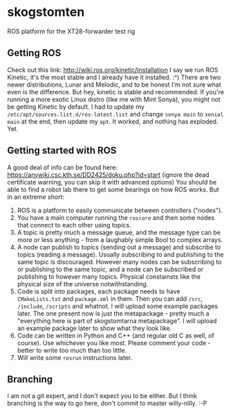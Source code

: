 # skogstomten
ROS platform for the XT28-forwarder test rig

## Getting ROS
Check out this link: http://wiki.ros.org/kinetic/Installation
I say we run ROS Kinetic, it's the most stable and I already have it installed. :^) There are two newer distributions, Lunar and Melodic, and to be honest I'm not sure what even is the difference. But hey, kinetic is stable and recommended.
If you're running a more exotic Linux distro (like me with Mint Sonya), you might not be getting Kinetic by default. I had to update my ```/etc/apt/sources.list.d/ros-latest.list``` and change ```sonya main``` to ```xenial main``` at the end, then update my ```apt```. It worked, and nothing has exploded. Yet.

## Getting started with ROS
A good deal of info can be found here: https://anywiki.csc.kth.se/DD2425/doku.php?id=start (ignore the dead certificate warning, you can skip it with advanced options)
You should be able to find a robot lab there to get some bearings on how ROS works. But in an extreme short:
1. ROS is a platform to easily communicate between controllers ("nodes").
2. You have a main computer running the ```roscore``` and then some nodes that connect to each other using topics.
3. A topic is pretty much a message queue, and the message type can be more or less anything - from a laughably simple Bool to complex arrays.
4. A node can publish to topics (sending out a message) and subscribe to topics (reading a message). Usually subscribing to and publishing to the same topic is discouraged. However many nodes can be subscribing to or publishing to the same topic, and a node can be subscribed or publishing to however many topics. Physical constainsts like the physical size of the universe notwithstanding.
5. Code is split into packages, each package needs to have ```CMakeLists.txt``` and ```package.xml``` in them. Then you can add ```/src```, ```/include```, ```/scripts``` and whatnot. I will upload some example packages later. The one present now is just the metapackage - pretty much a "everything here is part of skogstomtarna metapackage". I will upload an example package later to show what they look like.
6. Code can be written in Python and C++ (and regular old C as well, of course). Use whichever you like most. Please comment your code - better to write too much than too little.
7. Will write some ```rosrun``` instructions later.

## Branching
I am not a git expert, and I don't expect you to be either. But I think branching is the way to go here, don't commit to master willy-nilly. :-P
